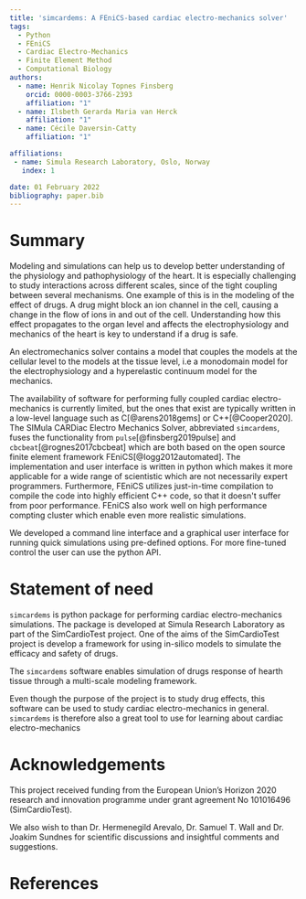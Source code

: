 ```yaml
---
title: 'simcardems: A FEniCS-based cardiac electro-mechanics solver'
tags:
  - Python
  - FEniCS
  - Cardiac Electro-Mechanics
  - Finite Element Method
  - Computational Biology
authors:
  - name: Henrik Nicolay Topnes Finsberg
    orcid: 0000-0003-3766-2393
    affiliation: "1"
  - name: Ilsbeth Gerarda Maria van Herck
    affiliation: "1"
  - name: Cécile Daversin-Catty
    affiliation: "1"

affiliations:
 - name: Simula Research Laboratory, Oslo, Norway
   index: 1

date: 01 February 2022
bibliography: paper.bib
---
```


# Summary

Modeling and simulations can help us to develop better understanding of the physiology and pathophysiology of the heart. It is especially challenging to study interactions across different scales, since of the tight coupling between several mechanisms. One example of this is in the modeling of the effect of drugs. A drug might block an ion channel in the cell, causing a change in the flow of ions in and out of the cell. Understanding how this effect propagates to the organ level and affects the electrophysiology and mechanics of the heart is key to understand if a drug is safe.

An electromechanics solver contains a model that couples the models at the cellular level to the models at the tissue level, i.e a monodomain model for the electrophysiology and a hyperelastic continuum model for the mechanics.

The availability of software for performing fully coupled cardiac electro-mechanics is currently limited, but the ones that exist are typically written in a low-level language such as C[@arens2018gems] or C++[@Cooper2020]. The SIMula CARDiac Electro Mechanics Solver, abbreviated `simcardems`, fuses the functionality from `pulse`[@finsberg2019pulse] and `cbcbeat`[@rognes2017cbcbeat] which are both based on the open source finite element framework FEniCS[@logg2012automated]. The implementation and user interface is written in python which makes it more applicable for a wide range of scientistic which are not necessarily expert programmers. Furthermore, FEniCS utilizes just-in-time compilation to compile the code into highly efficient C++ code, so that it doesn't suffer from poor performance. FEniCS also work well on high performance compting cluster which enable even more realistic simulations.

We developed a command line interface and a graphical user interface for running quick simulations using pre-defined options. For more fine-tuned control the user can use the python API.

# Statement of need

`simcardems` is python package for performing cardiac electro-mechanics simulations. The package is developed at Simula Research Laboratory as part of the SimCardioTest project. One of the aims of the SimCardioTest project is develop a framework for using in-silico models to simulate the efficacy and safety of drugs.

The `simcardems` software enables simulation of drugs response of hearth tissue through a multi-scale modeling framework.

Even though the purpose of the project is to study drug effects, this software can be used to study cardiac electro-mechanics in general. `simcardems` is therefore also a great tool to use for learning about cardiac electro-mechanics


# Acknowledgements
This project received funding from the European Union’s Horizon 2020 research and innovation programme under grant agreement No 101016496 (SimCardioTest).

We also wish to than Dr. Hermenegild Arevalo, Dr. Samuel T. Wall and Dr. Joakim Sundnes for scientific discussions and insightful comments and suggestions.

# References
